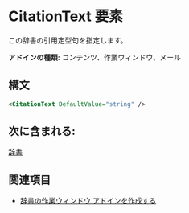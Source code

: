 # <a name="citationtext-element"></a>CitationText 要素

この辞書の引用定型句を指定します。

**アドインの種類:** コンテンツ、作業ウィンドウ、メール

## <a name="syntax"></a>構文

```XML
<CitationText DefaultValue="string" />
```

## <a name="contained-in"></a>次に含まれる:

[辞書](dictionary.md)

## <a name="see-also"></a>関連項目

- [辞書の作業ウィンドウ アドインを作成する](https://docs.microsoft.com/office/dev/add-ins/word/dictionary-task-pane-add-ins)
